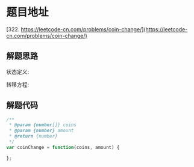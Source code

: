 # 题目地址

[322. https://leetcode-cn.com/problems/coin-change/](https://leetcode-cn.com/problems/coin-change/)

## 解题思路

状态定义:

转移方程:

## 解题代码

```js
/**
 * @param {number[]} coins
 * @param {number} amount
 * @return {number}
 */
var coinChange = function(coins, amount) {

};
```
